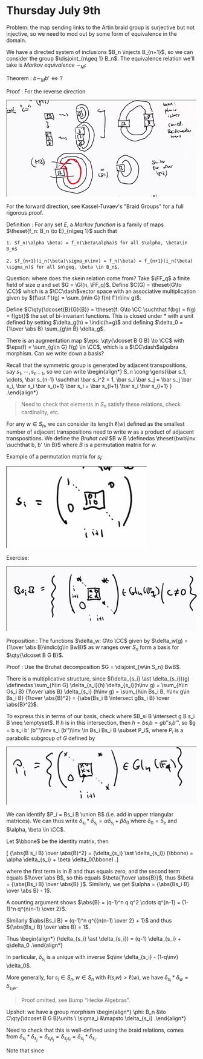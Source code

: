 # Thursday July 9th

Problem: the map sending links to the Artin braid group is surjective but not injective, so we need to mod out by some form of equivalence in the domain.

We have a directed system of inclusions $B_n \injects B_{n+1}$, so we can consider the group $\disjoint_{n\geq 1} B_n$.
The equivalence relation we'll take is *Markov equivalence* $\sim_M$:

Theorem
: $b \sim_M b' \iff ?$

Proof
:   For the reverse direction

   ![](figures/image_2020-07-09-11-17-40.png)  

   For the forward direction, see Kassel-Tuvaev's "Braid Groups" for a full rigorous proof.


Definition
:   For any set $E$, a *Markov function* is a family of maps $\theset{f_n: B_n \to E}_{n\geq 1}$ such that

    1. $f_n(\alpha \beta) = f_n(\beta\alpha)$ for all $\alpha, \beta\in B_n$

    2. $f_{n+1}(i_n(\beta)\sigma_n\inv) = f_n(\beta) = f_{n+1}(i_n(\beta) \sigma_n)$ for all $n\geq, \beta \in B_n$.

Question: where does the skein relation come from? 
Take $\FF_q$ a finite field of size $q$ and set $G = \Gl(n, \FF_q)$.
Define $C(G) = \theset{G\to \CC}$ which is a $\CC\dash$vector space with an associative multiplication given by $(f\ast f')(g) = \sum_{n\in G} f(n) f'(n\inv g)$.

Define $C\qty{\dcoset{B}{G}{B}} = \theset{f: G\to \CC \suchthat f(bg) = f(g) = f(gb)}$ the set of bi-invariant functions.
This is closed under $\ast$ with a unit defined by setting $\delta_g(h) = \indic(h=g)$ and defining $\delta_0 = {1\over \abs B} \sum_{g\in B} \delta_g$.

There is an augmentation map $\eps: \qty{\dcoset B G B} \to \CC$ with $\eps(f) = \sum_{g\in G} f(g) \in \CC$, which is a $\CC\dash$algebra morphism.
Can we write down a basis?

Recall that the symmetric group is generated by adjacent transpositions, say $s_1, \cdots, s_{n-1}$, so we can write
\begin{align*}
S_n \cong \gens{\bar s_1, \cdots, \bar s_{n-1} \suchthat \bar s_i^2 = 1, \bar s_i \bar s_j = \bar s_j \bar s_i, \bar s_i \bar s_{i+1} \bar s_i = \bar s_{i+1} \bar s_i \bar s_{i+1} }
.\end{align*}

> Need to check that elements in $S_n$ satisfy these relations, check cardinality, etc.

For any $w\in S_n$, we can consider its length $\ell(w)$ defined as the smallest number of adjacent transpositions need to write $w$ as a product of adjacent transpositions.
We define the *Bruhat cell* $B w B \definedas \theset{bwb\inv \suchthat b, b' \in B}$ where $B$ is a permutation matrix for $w$.

Example of a permutation matrix for $s_i$:

![](figures/image_2020-07-09-11-37-26.png)

Exercise:

![](figures/image_2020-07-09-11-38-04.png)


Proposition
: The functions $\delta_w: G\to \CC$ given by $\delta_w(g) = {1\over \abs B}\indic(g\in BwB)$  as $w$ ranges over $S_n$ form a basis for $\qty{\dcoset B G B}$.

Proof
: Use the Bruhat decomposition $G = \disjoint_{w\in S_n} BwB$.

There is a multiplicative structure, since $(\delta_{s_i} \ast \delta_{s_i})(g) \definedas \sum_{h\in G} \delta_{s_i}(h) \delta_{s_i}(h\inv g) = \sum_{h\in Gs_i B} {1\over \abs B} \delta_{s_i} (h\inv g) = \sum_{h\in Bs_i B, h\inv g\in Bs_i B} {1\over \abs{B}^2} = {\abs{Bs_i B \intersect gBs_i B} \over \abs{B}^2}$.

To express this in terms of our basis, check where $B_si B \intersect g B s_i B \neq \emptyset$.
If $h$ is in this intersection, then $h = bs_i b = gb'' s_i b'''$, so $g = b s_i b' (b''')\inv s_i (b'')\inv \in Bs_i Bs_i B \subset P_i$, where $P_i$ is a parabolic subgroup of $G$ defined by

![](figures/image_2020-07-09-11-47-18.png)

We can identify $P_i = Bs_i B \union B$ (i.e. add in upper triangular matrices).
We can thus write $\delta_{s_i} \ast \delta_{s_i} = \alpha \delta_{s_i} + \beta \delta_0$ where $\delta_0 = \delta_e$ and $\alpha, \beta \in \CC$.

Let $\bbone$ be the identity matrix,  then 

\[ 
{\abs{B s_i B} \over \abs{B}^2} 
= (\delta_{s_i} \ast \delta_{s_i}) (\bbone) 
= \alpha \delta_{s_i} + \beta \delta_0(\bbone)
.\]

where the first term is in $B$ and thus equals zero, and the second term equals $1\over \abs B$, so this equals $\beta{1\over \abs{B}}$, thus $\beta = {\abs{Bs_i B} \over \abs{B} }$.
Similarly, we get $\alpha = {\abs{Bs_i B} \over \abs B} - 1$.

A counting argument shows $\abs{B} = (q-1)^n q q^2 \cdots q^{n-1} = (1-1)^n q^{n(n-1) \over 2}$.

Similarly $\abs{Bs_i B} = (q-1)^n q^{{n(n-1) \over 2} + 1}$ and thus ${\abs{Bs_i B} \over \abs B} = 1$.

Thus
\begin{align*}
(\delta_{s_i} \ast \delta_{s_i}) 
= (q-1) \delta_{s_i} + q\delta_0
.\end{align*}

In particular, $\delta_{s_i}$ is a unique with inverse $q\inv \delta_{s_i} - (1-q\inv) \delta_0$.

More generally, for $s_i \in S_n, w\in S_n$ with $\ell(s_i w) > \ell(w)$, we have $\delta_{s_i} \ast \delta_w = \delta_{s_i w}$.

> Proof omitted, see Bump "Hecke Algebras".

Upshot: we have a group morphism
\begin{align*}
\phi: B_n &\to C\qty{\dcoset B G B}\units \\
\sigma_i &\mapsto \delta_{s_i}
.\end{align*}

Need to check that this is well-defined using the braid relations, comes from $\delta_{s_i} \ast \delta_{s_j} = \delta_{s_i s_j} = \delta_{s_j s_i} = \delta_{s_j} \ast \delta_{s_i}$.

Note that since 
